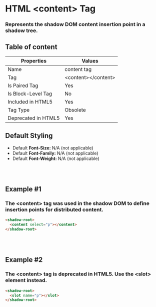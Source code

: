 # HTML &lt;content&gt; Tag

### Represents the shadow DOM content insertion point in a shadow tree.



## Table of content


| Properties            | Values                                                               |
|---------------------|----------------------------------------------------------------------|
| Name                | content tag                                                |
| Tag                 | &lt;content&gt;&lt;/content&gt;                                            |
| Is Paired Tag       | Yes                                                  |
| Is Block-Level Tag  | No                                |
| Included in HTML5   | Yes     |
| Tag Type            | Obsolete     |
| Deprecated in HTML5 | Yes     |


## Default Styling


-	Default **Font-Size:** N/A (not applicable)
-	Default **Font-Family:** N/A (not applicable)
-	Default **Font-Weight:** N/A (not applicable)


<br>
<br>

## Example #1
### The &lt;content&gt; tag was used in the shadow DOM to define insertion points for distributed content.
```html
<shadow-root>
  <content select="p"></content>
</shadow-root>
``` 
<br>
<br>

## Example #2
### The &lt;content&gt; tag is deprecated in HTML5. Use the &lt;slot&gt; element instead.
```html
<shadow-root>
  <slot name="p"></slot>
</shadow-root>
``` 
<br>
<br>

